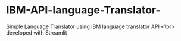 # IBM-API-language-Translator-

Simple Language Translator using IBM language translator API <\br>
developed with Streamlit 

